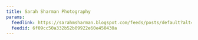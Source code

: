 ```yaml
---
title: Sarah Sharman Photography
params:
  feedlink: https://sarahmsharman.blogspot.com/feeds/posts/default?alt=rss
  feedid: 6f09cc50a332b52b09922e60e450430a
---
```


